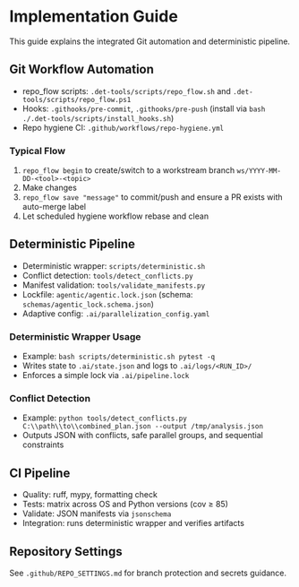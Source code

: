 # Implementation Guide

This guide explains the integrated Git automation and deterministic pipeline.

## Git Workflow Automation

- repo_flow scripts: `.det-tools/scripts/repo_flow.sh` and `.det-tools/scripts/repo_flow.ps1`
- Hooks: `.githooks/pre-commit`, `.githooks/pre-push` (install via `bash ./.det-tools/scripts/install_hooks.sh`)
- Repo hygiene CI: `.github/workflows/repo-hygiene.yml`

### Typical Flow

1. `repo_flow begin` to create/switch to a workstream branch `ws/YYYY-MM-DD-<tool>-<topic>`
2. Make changes
3. `repo_flow save "message"` to commit/push and ensure a PR exists with auto-merge label
4. Let scheduled hygiene workflow rebase and clean

## Deterministic Pipeline

- Deterministic wrapper: `scripts/deterministic.sh`
- Conflict detection: `tools/detect_conflicts.py`
- Manifest validation: `tools/validate_manifests.py`
- Lockfile: `agentic/agentic.lock.json` (schema: `schemas/agentic_lock.schema.json`)
- Adaptive config: `.ai/parallelization_config.yaml`

### Deterministic Wrapper Usage

- Example: `bash scripts/deterministic.sh pytest -q`
- Writes state to `.ai/state.json` and logs to `.ai/logs/<RUN_ID>/`
- Enforces a simple lock via `.ai/pipeline.lock`

### Conflict Detection

- Example: `python tools/detect_conflicts.py C:\\path\\to\\combined_plan.json --output /tmp/analysis.json`
- Outputs JSON with conflicts, safe parallel groups, and sequential constraints

## CI Pipeline

- Quality: ruff, mypy, formatting check
- Tests: matrix across OS and Python versions (cov ≥ 85)
- Validate: JSON manifests via `jsonschema`
- Integration: runs deterministic wrapper and verifies artifacts

## Repository Settings

See `.github/REPO_SETTINGS.md` for branch protection and secrets guidance.


